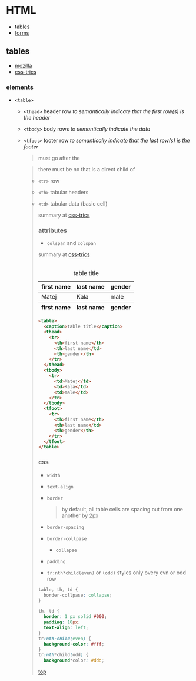 # HTML <a name="top"></a>

* [tables](#tables)
* [forms](#forms)

## tables <a name="tables"></a>

* [mozilla](https://developer.mozilla.org/en*US/docs/Learn/HTML/Tables/Basics)
* [css-trics](https://css*tricks.com/complete*guide*table*element/)

### elements

* `<table>`
  * `<thead>` header row *to semantically indicate that the first row(s) is the header*
  * `<tbody>` body rows *to semantically indicate the data*
  * `<tfoot>` tooter row *to semantically indicate that the last row(s) is the footer*
 
    > <tfoot> must go after the <tbody>
 
    > there must be no <tr> that is a direct child of <table>
 
  * `<tr>` row
  * `<th>` tabular headers
  * `<td>` tabular data (basic cell)
 
summary at [css-trics](https://css-tricks.com/complete-guide-table-element/#aa-all-table-related-elements)

### attributes

- `colspan` and `colspan`

summary at [css-trics](https://css-tricks.com/complete-guide-table-element/#aa-all-table-related-attributes)

<table>
  <caption>table title</caption>
  <thead>
    <tr>
      <th>first name</th>
      <th>last name</td>
      <th>gender</th>
    </tr>
  </thead>
  <tbody>  
    <tr>
      <td>Matej</td>
      <td>Kala</td>
      <td>male</td>      
    </tr>
  </tbody>
  <tfoot>
    <tr>
      <th>first name</th>
      <th>last name</td>
      <th>gender</th>
    </tr>
  </tfoot>
</table>

```html
<table>
  <caption>table title</caption>
  <thead>
    <tr>
      <th>first name</th>
      <th>last name</td>
      <th>gender</th>
    </tr>
  </thead>
  <tbody>  
    <tr>
      <td>Matej</td>
      <td>Kala</td>
      <td>male</td>      
    </tr>
  </tbody>
  <tfoot>
    <tr>
      <th>first name</th>
      <th>last name</td>
      <th>gender</th>
    </tr>
  </tfoot>
</table>
```

### css

* `width`
* `text-align`
* `border`

    > by default, all table cells are spacing out from one another by 2px

* `border-spacing`
* `border-collpase`
  * `collapse`
* `padding`
* `tr:nth*child(even)` or `(odd)` styles only overy evn or odd row


```css
table, th, td {
  border-collpase: collapse;
}

th, td {
  border: 1 px solid #000;
  padding: 10px;
  text-align: left;
}
tr:nth-child(even) {
  background-color: #fff;
}
tr:nth*child(odd) {
  background*color: #ddd;
```

[top](#start)
